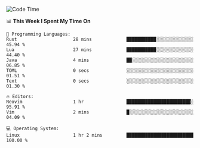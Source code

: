 <!-- [![Top Langs](https://github-readme-stats.vercel.app/api/top-langs/?username=gagahsyuja&theme=dracula&hide_border=true&border_radius=7)](https://github.com/anuraghazra/github-readme-stats) -->

<!--START_SECTION:waka-->
![Code Time](http://img.shields.io/badge/Code%20Time-379%20hrs%2037%20mins-blue)

📊 **This Week I Spent My Time On** 

```text
💬 Programming Languages: 
Rust                     28 mins             ███████████░░░░░░░░░░░░░░   45.94 % 
Lua                      27 mins             ███████████░░░░░░░░░░░░░░   44.40 % 
Java                     4 mins              ██░░░░░░░░░░░░░░░░░░░░░░░   06.85 % 
TOML                     0 secs              ░░░░░░░░░░░░░░░░░░░░░░░░░   01.51 % 
Text                     0 secs              ░░░░░░░░░░░░░░░░░░░░░░░░░   01.30 % 

🔥 Editors: 
Neovim                   1 hr                ████████████████████████░   95.91 % 
Vim                      2 mins              █░░░░░░░░░░░░░░░░░░░░░░░░   04.09 % 

💻 Operating System: 
Linux                    1 hr 2 mins         █████████████████████████   100.00 % 
```


<!--END_SECTION:waka-->
